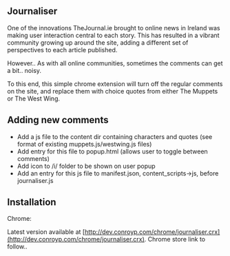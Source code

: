 Journaliser
-------------------

One of the innovations TheJournal.ie brought to online news in Ireland was 
making user interaction central to each story. This has resulted in a vibrant
community growing up around the site, adding a different set of perspectives to
each article published.

However.. As with all online communities, sometimes the comments can get a 
bit.. noisy. 

To this end, this simple chrome extension will turn off the regular
comments on the site, and replace them with choice quotes from either The 
Muppets or The West Wing.

Adding new comments
-------------
* Add a js file to the content dir containing characters and quotes (see format of
existing muppets.js/westwing.js files)
* Add entry for this file to popup.html (allows user to toggle between comments)
* Add icon to /i/ folder to be shown on user popup
* Add an entry for this js file to manifest.json, content_scripts->js, before journaliser.js

Installation
-------------

Chrome:

Latest version available at [http://dev.conroyp.com/chrome/journaliser.crx](http://dev.conroyp.com/chrome/journaliser.crx).
Chrome store link to follow..

